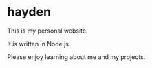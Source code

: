 # hayden
This is my personal website.

It is written in Node.js

Please enjoy learning about me and my projects.